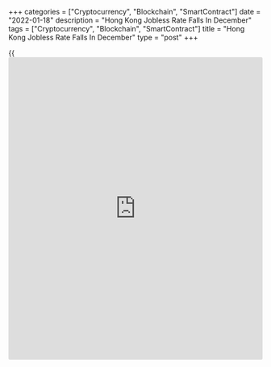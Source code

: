 +++
categories = ["Cryptocurrency", "Blockchain", "SmartContract"]
date = "2022-01-18"
description = "Hong Kong Jobless Rate Falls In December"
tags = ["Cryptocurrency", "Blockchain", "SmartContract"]
title = "Hong Kong Jobless Rate Falls In December"
type = "post"
+++

{{<iframe id="large-banner" src="https://www.bounty.group/#slide=28.0" width="100%" height="600" scrolling="no" style="border: 0px solid rgb(216, 221, 230); border-radius: 3px;">}}

Hong Kong's unemployment rate declined during the October to December
period, the labor force statistics from the Census and Statistics
Department showed on Tuesday.

The unemployment rate fell to a seasonally adjusted 3.9 percent in three
months to December from 4.1 percent in three months to November.

The underemployment rate decreased marginally to 1.7 percent from 1.8
percent in the preceding period.

The number of unemployed persons decreased by around 14,700 to 143,300
in October-December. Over the same period, the number of underemployed
persons also fell by around 3,200 to 66,800.

Total employment increased about 7,400 to 3.680 million in three months
to December.

"The labor market continued to improve in October - December 2021 amid
the sustained economic recovery during the period," the Secretary for
Labor and Welfare Law Chi-kwong, said.

For comments and feedback [contact](https://www.playgroundfx.com/contact/): editorial@rtt[news](https://www.letsplayfx.com/blog/forex-news-website/).com

[Economic News][1]

 **What parts of the world are seeing the best (and worst) economic
performances lately? Click[here][2] to check out our [Econ Scorecard][2]
and find out! See up-to-the-moment [ranking](https://www.playgroundfx.com/blog/crypto-exchange-ranking/)s for the best and worst
performers in [GDP][3], [unemployment rate][4], [inflation][5] and much
more.**

   1. www.rtt[news](https://www.letsplayfx.com/blog/forex-news-website/).com/Content/EconomicNews.aspx
   2. www.rtt[news](https://www.letsplayfx.com/blog/forex-news-website/).com/economic-scorecard/world-rank/industrial-production/highest-performance.aspx
   3. www.rtt[news](https://www.letsplayfx.com/blog/forex-news-website/).com/economic-scorecard/world-rank/GDP/highest-performance.aspx
   4. www.rtt[news](https://www.letsplayfx.com/blog/forex-news-website/).com/economic-scorecard/world-rank/unemployment-rate/lowest-performance.aspx
   5. www.rtt[news](https://www.letsplayfx.com/blog/forex-news-website/).com/economic-scorecard/world-rank/CPI/highest-performance.aspx